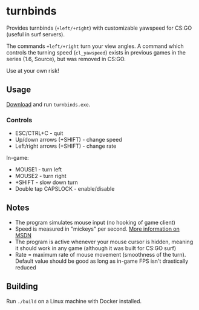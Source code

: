 # turnbinds

Provides turnbinds (`+left/+right`) with customizable yawspeed for CS:GO (useful in surf servers).

The commands `+left/+right` turn your view angles. A command which controls the turning speed (`cl_yawspeed`) exists in previous games in the series (1.6, Source), but was removed in CS:GO.

Use at your own risk!

## Usage

[Download](https://github.com/t5mat/turnbinds/releases/latest/download/turnbinds.exe) and run `turnbinds.exe`.

### Controls

- ESC/CTRL+C - quit
- Up/down arrows (+SHIFT) - change speed
- Left/right arrows (+SHIFT) - change rate

In-game:

- MOUSE1 - turn left
- MOUSE2 - turn right
- +SHIFT - slow down turn
- Double tap CAPSLOCK - enable/disable

## Notes

- The program simulates mouse input (no hooking of game client)
- Speed is measured in "mickeys" per second. [More information on MSDN](https://docs.microsoft.com/en-us/windows/win32/api/winuser/nf-winuser-mouse_event)
- The program is active whenever your mouse cursor is hidden, meaning it should work in any game (although it was built for CS:GO surf)
- Rate = maximum rate of mouse movement (smoothness of the turn). Default value should be good as long as in-game FPS isn't drastically reduced

## Building

Run `./build` on a Linux machine with Docker installed.
